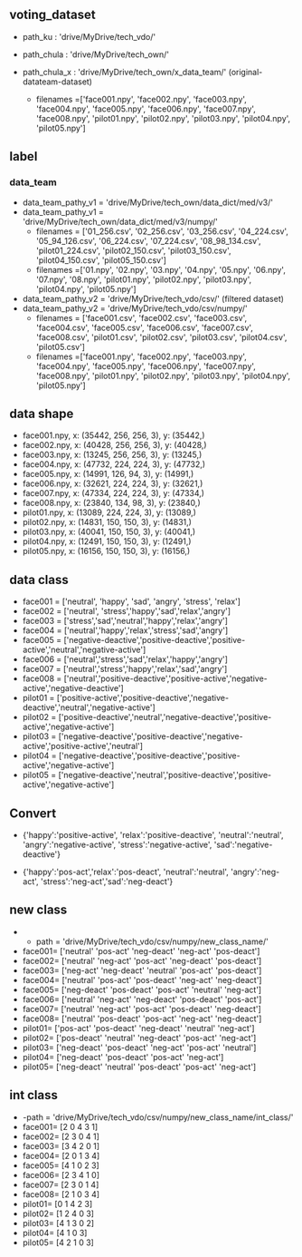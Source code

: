 ## voting_dataset
- path_ku : 'drive/MyDrive/tech_vdo/'
- path_chula : 'drive/MyDrive/tech_own/'


- path_chula_x : 'drive/MyDrive/tech_own/x_data_team/' (original-datateam-dataset)
	- filenames =['face001.npy', 'face002.npy', 'face003.npy', 'face004.npy', 'face005.npy', 'face006.npy', 'face007.npy', 'face008.npy', 'pilot01.npy', 'pilot02.npy', 'pilot03.npy', 'pilot04.npy', 'pilot05.npy']
## label
### data_team
- data_team_pathy_v1 = 'drive/MyDrive/tech_own/data_dict/med/v3/'
- data_team_pathy_v1 = 'drive/MyDrive/tech_own/data_dict/med/v3/numpy/'
	- filenames = ['01_256.csv', '02_256.csv', '03_256.csv', '04_224.csv', '05_94_126.csv', '06_224.csv', '07_224.csv', '08_98_134.csv', 'pilot01_224.csv', 'pilot02_150.csv', 'pilot03_150.csv', 'pilot04_150.csv', 'pilot05_150.csv']
	- filenames =['01.npy', '02.npy', '03.npy', '04.npy', '05.npy', '06.npy', '07.npy', '08.npy', 'pilot01.npy', 'pilot02.npy', 'pilot03.npy', 'pilot04.npy', 'pilot05.npy']
- data_team_pathy_v2 = 'drive/MyDrive/tech_vdo/csv/' (filtered dataset)
- data_team_pathy_v2 = 'drive/MyDrive/tech_vdo/csv/numpy/'
	- filenames = ['face001.csv', 'face002.csv', 'face003.csv', 'face004.csv', 'face005.csv', 'face006.csv', 'face007.csv', 'face008.csv', 'pilot01.csv', 'pilot02.csv', 'pilot03.csv', 'pilot04.csv', 'pilot05.csv']
	- filenames =['face001.npy', 'face002.npy', 'face003.npy', 'face004.npy', 'face005.npy', 'face006.npy', 'face007.npy', 'face008.npy', 'pilot01.npy', 'pilot02.npy', 'pilot03.npy', 'pilot04.npy', 'pilot05.npy']

## data shape
- face001.npy, x:  (35442, 256, 256, 3),  y:  (35442,)
- face002.npy, x:  (40428, 256, 256, 3),  y:  (40428,)
- face003.npy, x:  (13245, 256, 256, 3),  y:  (13245,)
- face004.npy, x:  (47732, 224, 224, 3),  y:  (47732,)
- face005.npy, x:  (14991, 126, 94, 3),    y:  (14991,)
- face006.npy, x:  (32621, 224, 224, 3),  y:  (32621,)
- face007.npy, x:  (47334, 224, 224, 3),  y:  (47334,)
- face008.npy, x:  (23840, 134, 98, 3),   y:  (23840,)
- pilot01.npy, x:  (13089, 224, 224, 3),   y:  (13089,)
- pilot02.npy, x:  (14831, 150, 150, 3),   y:  (14831,)
- pilot03.npy, x:  (40041, 150, 150, 3),   y:  (40041,)
- pilot04.npy, x:  (12491, 150, 150, 3),   y:  (12491,)
- pilot05.npy, x:  (16156, 150, 150, 3),   y:  (16156,)

## data class
- face001 = ['neutral', 'happy', 'sad', 'angry', 'stress', 'relax']
- face002 = ['neutral', 'stress','happy','sad','relax','angry']
- face003 = ['stress','sad','neutral','happy','relax','angry']
- face004 = ['neutral','happy','relax','stress','sad','angry']
- face005 = ['negative-deactive','positive-deactive','positive-active','neutral','negative-active']
- face006 = ['neutral','stress','sad','relax','happy','angry']
- face007 = ['neutral','stress','happy','relax','sad','angry']
- face008 = ['neutral','positive-deactive','positive-active','negative-active','negative-deactive']
- pilot01 = ['positive-active','positive-deactive','negative-deactive','neutral','negative-active']
- pilot02 = ['positive-deactive','neutral','negative-deactive','positive-active','negative-active']
- pilot03 = ['negative-deactive','positive-deactive','negative-active','positive-active','neutral']
- pilot04 = ['negative-deactive','positive-deactive','positive-active','negative-active']
- pilot05 = ['negative-deactive','neutral','positive-deactive','positive-active','negative-active']

## Convert
- {'happy':'positive-active', 
 'relax':'positive-deactive',
 'neutral':'neutral',
 'angry':'negative-active', 'stress':'negative-active',
 'sad':'negative-deactive'}
 
- {'happy':'pos-act','relax':'pos-deact',
 'neutral':'neutral',
 'angry':'neg-act', 'stress':'neg-act','sad':'neg-deact'}
 
## new class
- - path = 'drive/MyDrive/tech_vdo/csv/numpy/new_class_name/'
- face001= ['neutral' 'pos-act' 'neg-deact' 'neg-act' 'pos-deact']
- face002= ['neutral' 'neg-act' 'pos-act' 'neg-deact' 'pos-deact']
- face003= ['neg-act' 'neg-deact' 'neutral' 'pos-act' 'pos-deact']
- face004= ['neutral' 'pos-act' 'pos-deact' 'neg-act' 'neg-deact']
- face005= ['neg-deact' 'pos-deact' 'pos-act' 'neutral' 'neg-act']
- face006= ['neutral' 'neg-act' 'neg-deact' 'pos-deact' 'pos-act']
- face007= ['neutral' 'neg-act' 'pos-act' 'pos-deact' 'neg-deact']
- face008= ['neutral' 'pos-deact' 'pos-act' 'neg-act' 'neg-deact']
- pilot01= ['pos-act' 'pos-deact' 'neg-deact' 'neutral' 'neg-act']
- pilot02= ['pos-deact' 'neutral' 'neg-deact' 'pos-act' 'neg-act']
- pilot03= ['neg-deact' 'pos-deact' 'neg-act' 'pos-act' 'neutral']
- pilot04= ['neg-deact' 'pos-deact' 'pos-act' 'neg-act']
- pilot05= ['neg-deact' 'neutral' 'pos-deact' 'pos-act' 'neg-act']

## int class
- -path = 'drive/MyDrive/tech_vdo/csv/numpy/new_class_name/int_class/'
- face001= [2 0 4 3 1]
- face002= [2 3 0 4 1]
- face003= [3 4 2 0 1]
- face004= [2 0 1 3 4]
- face005= [4 1 0 2 3]
- face006= [2 3 4 1 0]
- face007= [2 3 0 1 4]
- face008= [2 1 0 3 4]
- pilot01= [0 1 4 2 3]
- pilot02= [1 2 4 0 3]
- pilot03= [4 1 3 0 2]
- pilot04= [4 1 0 3]
- pilot05= [4 2 1 0 3]